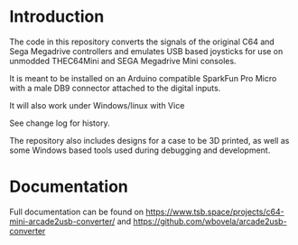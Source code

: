 Introduction
============
The code in this repository converts the signals of the original C64 and Sega Megadrive controllers and emulates USB based joysticks for use on unmodded THEC64Mini and SEGA Megadrive Mini consoles. 

It is meant to be installed on an Arduino compatible SparkFun Pro Micro with a male DB9 connector attached to the digital inputs.

It will also work under Windows/linux with Vice

See change log for history.

The repository also includes designs for a case to be 3D printed, as well as some Windows based tools used during debugging and development.


Documentation
=============
Full documentation can be found on https://www.tsb.space/projects/c64-mini-arcade2usb-converter/ and https://github.com/wbovela/arcade2usb-converter



